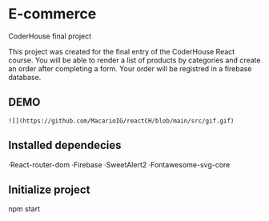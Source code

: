 # E-commerce

CoderHouse final project

This project was created for the final entry of the CoderHouse React course. You will be able to render a list of products by categories and create an order after completing a form. Your order will be registred in a firebase database.

## DEMO

    ![](https://github.com/MacarioIG/reactCH/blob/main/src/gif.gif)
    


## Installed dependecies 

·React-router-dom
·Firebase
·SweetAlert2
·Fontawesome-svg-core

## Initialize project

 npm start 



